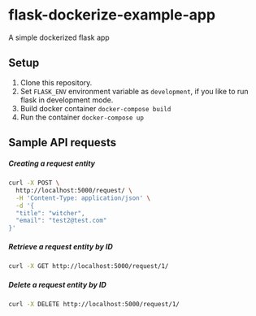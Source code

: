 # flask-dockerize-example-app
A simple dockerized flask app 

Setup
-----
1. Clone this repository.
2. Set `FLASK_ENV` environment variable as `development`, if you like to run flask in development mode.
3. Build docker container `docker-compose build`
4. Run the container `docker-compose up`  

Sample API requests
-------------------


##### Creating a request entity 

```bash
curl -X POST \
  http://localhost:5000/request/ \
  -H 'Content-Type: application/json' \
  -d '{
  "title": "witcher",
  "email": "test2@test.com"
}'
```
##### Retrieve a request entity by ID

```bash
curl -X GET http://localhost:5000/request/1/
```


##### Delete a request entity by ID

```bash
curl -X DELETE http://localhost:5000/request/1/
```
